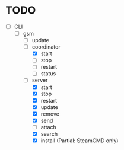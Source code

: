 # TODO

- [ ] CLI
  - [ ] gsm
    - [ ] update
    - [ ] coordinator
      - [x] start
      - [ ] stop
      - [ ] restart
      - [ ] status
    - [ ] server
      - [x] start
      - [x] stop
      - [x] restart
      - [x] update
      - [x] remove
      - [x] send
      - [ ] attach
      - [x] search
      - [x] install (Partial: SteamCMD only)